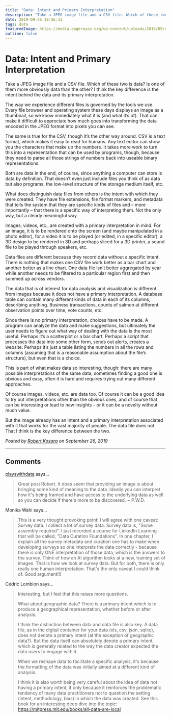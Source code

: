 ```yaml
---
title: "Data: Intent and Primary Interpretation"
description: "Take a JPEG image file and a CSV file. Which of these two is data? Is one of them more obviously data than the other? I think the key difference is the intent behind the data and its primary interpretation."
date: 2019-09-26 19:56:31
tags: data
featuredImage: https://media.eagereyes.org/wp-content/uploads/2019/09/data-rows.jpg
outline: false
---
```


# Data: Intent and Primary Interpretation

Take a JPEG image file and a CSV file. Which of these two is data? Is one of them more obviously data than the other? I think the key difference is the intent behind the data and its primary interpretation.

The way we experience different files is governed by the tools we use. Every file browser and operating system these days displays an image as a thumbnail, so we know immediately what it is (and what it’s of). That can make it difficult to appreciate how much goes into transforming the data encoded in the JPEG format into pixels you can see.

The same is true for the CSV, though it’s the other way around. CSV is a text format, which makes it easy to read for humans. Any text editor can show you the characters that make up the numbers. It takes more work to turn this into a representation that can be used by programs, though, because they need to parse all those strings of numbers back into useable binary representations. 

Both are data in the end, of course, since anything a computer can store is data by definition. That doesn’t even just include files you think of as data but also programs, the low-level structure of the storage medium itself, etc.

What does distinguish data files from others is the intent with which they were created. They have file extensions, file format markers, and metadata that tells the system that they are specific kinds of files and&nbsp;– more importantly – that there is a specific way of interpreting them. Not the only way, but a clearly meaningful way.

Images, videos, etc., are created with a primary interpretation in mind. For an image, it is to be rendered onto the screen (and maybe manipulated in a photo editor), for a video it is to be played (or edited, in a specific editor), a 3D design to be rendered in 3D and perhaps sliced for a 3D printer, a sound file to be played through speakers, etc.

Data files are different because they record data without a specific intent. There is nothing that makes one CSV file work better as a bar chart and another better as a line chart. One data file isn’t better aggregated by year while another needs to be filtered to a particular region first and then summed up across vendors.

The data that is of interest for data analysis and visualization is different from images because it does not have a primary interpretation. A database table can contain many different kinds of data in each of its columns, describing anything. Business transactions, counts of salmon at different observation points over time, vote counts, etc.

Since there is no primary interpretation, choices have to be made. A program can analyze the data and make suggestions, but ultimately the user needs to figure out what way of dealing with the data is the most useful. Perhaps it’s a scatterplot or a bar chart. Perhaps a script that processes the data into some other form, sends out alerts, creates a website. Perhaps it’s just a table listing the numbers in all the rows and columns (assuming that is a reasonable assumption about the file’s structure), but even that is a choice.

This is part of what makes data so interesting, though: there are many possible interpretations of the same data; sometimes finding a good one is obvious and easy, often it is hard and requires trying out many different approaches.

Of course images, videos, etc. are data too. Of course it can be a good idea to try out interpretations other than the obvious ones, and of course that can be interesting or lead to new insights – or it can be a novelty without much value.

But the image already has an intent and a primary interpretation associated with it that works for the vast majority of people. The data file does not. That I think is the key difference between the two.


_Posted by <a href="/about">Robert Kosara</a> on September 26, 2019_


<aside class="comments">

---
## Comments

<a href="http://playswithdata.wordpress.com" rel="nofollow noopener" target="_blank">playswithdata</a> says…
>	Great post Robert.  It does seem that providing an image is about bringing some kind of meaning to the data.  Ideally you can interpret how it's being framed and have access to the underlying data as well so you can decide if there's more to be discovered. 
>	~ P.W.D.

Monika Wahi says…
>	This is a very thought provoking point! I will agree with one caveat: Survey data. I collect a lot of survey data. Survey data is, "Some assembly required". I just recorded a course for LinkedIn Learning that will be called, "Data Curation Foundations". In one chapter, I explain all the survey metadata and curation one has to make when developing surveys so one interprets the data correctly - because there is only ONE interpretation of those data, which is the answers to the survey. Think of how an AI algorithm looks at a new, training set of images. That is how we look at survey data. But for both, there is only really one human interpretation. That's the only caveat I could think of. Good argument!!!

Cédric Lombion says…
>	Interesting, but I feel that this raises more questions.
>	
>	What about geographic data? There is a primary intent which is to produce a geographical representation, whether before or after analysis.
>	
>	I think the distinction between data and data file is also key. A data file, as in the digital container for your data (xls, csv, json, sqlite), does not denote a primary intent (at the exception of geographic data?). But the data itself can absolutely denote a primary intent, which is generally related to the way the data creator expected the data users to engage with it. 
>	
>	When we reshape data to facilitate a specific analysis, it's because the formatting of the data was initially aimed at a different kind of analysis.
>	
>	I think it is also worth being very careful about the idea of data not having a primary intent, if only because it reinforces the problematic tendency of many data practitioners not to question the setting (intent, methodology, bias) in which the data was created. See this book for an interesting deep dive into the topic: https://mitpress.mit.edu/books/all-data-are-local

</aside>

